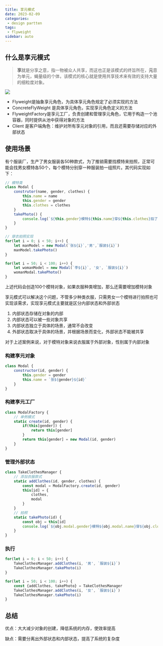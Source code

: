 ```yaml
---
title: 享元模式
date: 2023-02-09
categories: 
 - design partten
tags:
 - flyweight
sidebar: auto
---
```


## 什么是享元模式

> **享**就是分享之意，指一物被众人共享，而这也正是该模式的终旨所在，**元**意为单元，蝇量级的个体，该模式的核心就是使用共享技术来有效的支持大量的细粒度对象。

![](/my-blog/designPattern/fly-weight.png)

- Flyweight是抽象享元角色，为具体享元角色规定了必须实现的方法
- ConcreteFlyWeight 是具体享元角色，实现享元角色定义的方法
- FlyweightFactory是享元工厂，负责创建和管理享元角色，它用于构造一个池容器，同时提供从池中获得对象的方法
- Client 是客户端角色：维护对所有享元对象的引用，而且还需要存储对应的外部状态

## 使用场景

有个服装厂，生产了男女服装各50种款式，为了推销需要找模特来拍照，正常可能会找男女模特各50个，每个模特分别穿一种服装拍一组照片。其代码实现如下：

```javascript
// 模特类
class Modal {
    construtor(name, gender, clothes) {
        this.name = name
        this.gender = gender
        this.clothes = clothes
    }
    takePhoto() {
        console.log(`${this.gender}模特${this.name}穿${this.clothes}拍了张照`)
    }
}
```

```javascript
// 穿衣拍照实现
for(let i = 0; i < 50; i++) {
    let manModel = new Modal(`张${i}`,'男',`服装${i}`)
    manModel.takePhoto()
}

for(let i = 50; i < 100; i++) {
    let womanModel = new Modal(`李${i}`, '女', `服装${i}`)
    womanModal.takePhoto()
}
```

上述代码会创造100个模特对象，如果衣服种类增加，那么还需要增加模特对象

享元模式可以解决这个问题，不管多少种类衣服，只需男女一个模特进行拍照也可实现该需求，实现享元模式主要就是区分内部状态和外部状态

1. 内部状态存储在对象的内部
2. 内部状态可以被一些对象共享
3. 内部状态独立于具体的场景，通常不会改变
4. 外部状态取决于具体的场景，并根据场景而变化，外部状态不能被共享

对于上述案例来说，对于模特对象来说衣服属于外部对象，性别属于内部对象

### 构建享元对象

```javascript
class Modal {
	constructor(id, gender) {
        this.gender = gender
        this.name = `张${gender}${id}`
    }
}
```

### 构建享元工厂

```javascript
class ModalFactory {
    // 单例模式
    static create(id, gender) {
        if(this[gender]) {
            return this[gender]
        }
        return this[gender] = new Modal(id, gender)
    }
}
```

### 管理外部状态

```javascript
class TakeClothesManager {
    // 添加衣服款式
    static addClothes(id, gender, clothes) {
        const modal = ModalFactory.create(id, gender)
        this[id] = {
            clothes,
            modal
        }
    }
    // 拍照
    static takePhoto(id) {
        const obj = this[id]
        console.log(`${obj.modal.gender}模特${obj.modal.name}穿${obj.clothes}拍了张照`)
    }
}
```

### 执行

```javascript
for(let i = 0; i < 50; i++) {
    TakeClothesManager.addClothes(i, '男', `服装${i}`)
    TakeClothesManager.takePhoto(i)
}

for(let i = 50; i < 100; i++) {
    const {addClothes, takePhoto} = TakeClothesManager
    TakeClothesManager.addClothes(i, '女', `服装${i}`)
    TakeClothesManager.takePhoto(i)
}
```

## 总结

优点：大大减少对象的创建，降低系统的内存，使效率提高

缺点：需要分离出外部状态和内部状态，提高了系统的复杂度


